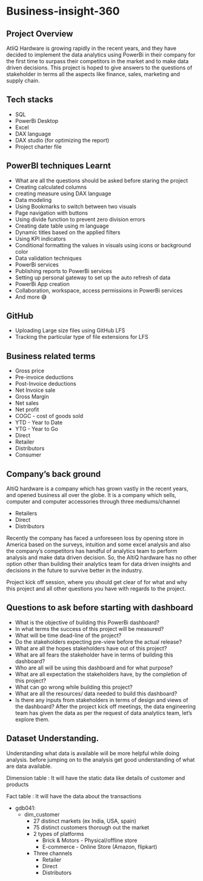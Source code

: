# Business-insight-360
## Project Overview
AtliQ Hardware is growing rapidly in the recent years, and they have decided to implement the data analytics using PowerBi in their company for the first time to surpass their competitors in the market and to make data driven decisions. This project is hoped to give answers to the questions of stakeholder in terms all the aspects like finance, sales, marketing and supply chain.
## Tech stacks
+ SQL
+ PowerBi Desktop
+ Excel
+ DAX language
+ DAX studio (for optimizing the report)
+ Project charter file
## PowerBI techniques Learnt
+ What are all the questions should be asked before staring the project
+ Creating calculated columns
+ creating measure using DAX language
+ Data modeling
+ Using Bookmarks to switch between two visuals
+ Page navigation with buttons
+ Using divide function to prevent zero division errors
+ Creating date table using m language
+ Dynamic titles based on the applied filters
+ Using KPI indicators
+ Conditional formatting the values in visuals using icons or background color
+ Data validation techniques
+ PowerBi services
+ Publishing reports to PowerBi services
+ Setting up personal gateway to set up the auto refresh of data
+ PowerBi App creation
+ Collaboration, workspace, access permissions in PowerBi services
+ And more 😅
## GitHub
+ Uploading Large size files using GitHub LFS
+ Tracking the particular type of file extensions for LFS
## Business related terms
+ Gross price
+ Pre-invoice deductions
+ Post-Invoice deductions
+ Net Invoice sale
+ Gross Margin
+ Net sales
+ Net profit
+ COGC - cost of goods sold
+ YTD - Year to Date
+ YTG - Year to Go
+ Direct
+ Retailer
+ Distributors
+ Consumer
## Company’s back ground
AltiQ hardware is a company which has grown vastly in the recent years, and opened business all over the globe. It is a company which sells, computer and computer accessories through three mediums/channel

+ Retailers
+ Direct
+ Distributors
  
Recently the company has faced a unforeseen loss by opening store in America based on the surveys, intuition and some excel analysis and also the company’s competitors has handful of analytics team to perform analysis and make data driven decision. So, the AltiQ hardware has no other option other than building their analytics team for data driven insights and decisions in the future to survive better in the industry.

Project kick off session, where you should get clear of for what and why this project and all other questions you have with regards to the project.
## Questions to ask before starting with dashboard
+ What is the objective of building this PowerBi dashboard?
+ In what terms the success of this project will be measured?
+ What will be time dead-line of the project?
+ Do the stakeholders expecting pre-view before the actual release?
+ What are all the hopes stakeholders have out of this project?
+ What are all fears the stakeholder have in terms of building this dashboard?
+ Who are all will be using this dashboard and for what purpose?
+ What are all expectation the stakeholders have, by the completion of this project?
+ What can go wrong while building this project?
+ What are all the resources/ data needed to build this dashboard?
+ Is there any inputs from stakeholders in terms of design and views of the dashboard?
After the project kick off meetings, the data engineering team has given the data as per the request of data analytics team, let’s explore them.
## Dataset Understanding.
Understanding what data is available will be more helpful while doing analysis. before jumping on to the analysis get good understanding of what are data available.

Dimension table : It will have the static data like details of customer and products

Fact table : It will have the data about the transactions
- gdb041:
  - dim_customer
    - 27 distinct markets (ex India, USA, spain)
    - 75 distinct customers thorough out the market
    - 2 types of platforms
      - Brick & Motors - Physical/offline store
      - E-commerce - Online Store (Amazon, flipkart)
    - Three channels
      - Retailer
      - Direct
      - Distributors
